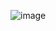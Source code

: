 ![image](https://github.com/hardikpachory/GET-Assignments/assets/173441284/a55d725d-49bf-4446-b963-4d719b864989)

